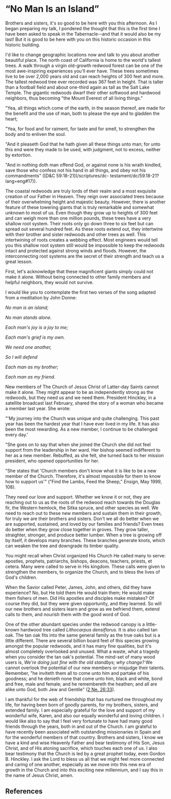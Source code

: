# “No Man Is an Island”

Brothers and sisters, it's so good to be here with you this afternoon. As I
began preparing my talk, I pondered the thought that this is the first time I
have been asked to speak in the Tabernacle--and that it would also be my last!
But it is good to be here with you on this historic occasion in this historic
building.

I'd like to change geographic locations now and talk to you about another
beautiful place. The north coast of California is home to the world's tallest
trees. A walk through a virgin old-growth redwood forest can be one of the
most awe-inspiring experiences you'll ever have. These trees sometimes live to
be over 2,000 years old and can reach heights of 300 feet and more. The
tallest redwood tree ever recorded was 367 feet in height. That is taller than
a football field and about one-third again as tall as the Salt Lake Temple.
The gigantic redwoods dwarf their other softwood and hardwood neighbors, thus
becoming "the Mount Everest of all living things."

"Yea, all things which come of the earth, in the season thereof, are made for
the benefit and the use of man, both to please the eye and to gladden the
heart;

"Yea, for food and for raiment, for taste and for smell, to strengthen the
body and to enliven the soul.

"And it pleaseth God that he hath given all these things unto man; for unto
this end were they made to be used, with judgment, not to excess, neither by
extortion.

"And in nothing doth man offend God, or against none is his wrath kindled,
save those who confess not his hand in all things, and obey not his
commandments" ([D&amp;C 59:18-21](/scriptures/dc-
testament/dc/59.18-21?lang=eng#17)).

The coastal redwoods are truly lords of their realm and a most exquisite
creation of our Father in Heaven. They reign over associated trees because of
their overwhelming height and majestic beauty. However, there is another
feature of these towering giants that is truly remarkable and somewhat unknown
to most of us. Even though they grow up to heights of 300 feet and can weigh
more than one million pounds, these trees have a very shallow root system.
Their roots only go down three to six feet but can spread out several hundred
feet. As these roots extend out, they intertwine with their brother and sister
redwoods and other trees as well. This intertwining of roots creates a webbing
effect. Most engineers would tell you this shallow root system still would be
impossible to keep the redwoods intact and protected against strong winds and
floods. However, the interconnecting root systems are the secret of their
strength and teach us a great lesson.

First, let's acknowledge that these magnificent giants simply could not make
it alone. Without being connected to other family members and helpful
neighbors, they would not survive.

I would like you to contemplate the first two verses of the song adapted from
a meditation by John Donne:

_No man is an island;_

_No man stands alone._

_Each man's joy is a joy to me;_

_Each man's grief is my own._

_We need one another,_

_So I will defend_

_Each man as my brother;_

_Each man as my friend._

New members of The Church of Jesus Christ of Latter-day Saints cannot make it
alone. They might appear to be as independently strong as the redwoods, but
they need us and we need them. President Hinckley, in a satellite broadcast
last February, shared the story of a woman who became a member last year. She
wrote:

"'My journey into the Church was unique and quite challenging. This past year
has been the hardest year that I have ever lived in my life. It has also been
the most rewarding. As a new member, I continue to be challenged every day.'

"She goes on to say that when she joined the Church she did not feel support
from the leadership in her ward. Her bishop seemed indifferent to her as a new
member. Rebuffed, as she felt, she turned back to her mission president, who
opened opportunities for her.

"She states that 'Church members don't know what it is like to be a new member
of the Church. Therefore, it's almost impossible for them to know how to
support us'" ("Find the Lambs, Feed the Sheep," _Ensign,_ May 1999, 108).

They need our love and support. Whether we know it or not, they are reaching
out to us as the roots of the redwood reach towards the Douglas fir, the
Western hemlock, the Sitka spruce, and other species as well. We need to reach
out to these new members and sustain them in their growth, for truly we are
their brothers and sisters. Don't we all do better when we are supported,
sustained, and loved by our families and friends? Even trees do better when
they grow close together in groves. They grow taller, straighter, stronger,
and produce better lumber. When a tree is growing off by itself, it develops
many branches. These branches generate knots, which can weaken the tree and
downgrade its timber quality.

You might recall when Christ organized His Church He called many to serve:
apostles, prophets, patriarchs, bishops, deacons, teachers, priests, et
cetera. Many were called to serve in His kingdom. These calls were given to
strengthen the members, to organize the Church, and to bless the lives of
God's children.

When the Savior called Peter, James, John, and others, did they have
experience? No, but He told them He would train them; He would make them
fishers of men. Did His apostles and disciples make mistakes? Of course they
did, but they were given opportunity, and they learned. So will our new
brothers and sisters learn and grow as we befriend them, extend calls to them,
and nourish them with the good word of God.

One of the other abundant species under the redwood canopy is a little-known
hardwood tree called _Lithocarpus densiflorus._ It is also called tan oak. The
tan oak fits into the same general family as the true oaks but is a little
different. There are several billion board feet of this species growing
amongst the popular redwoods, and it has many fine qualities, but it's almost
completely overlooked and unused. What a waste, what a tragedy when you
consider the tan oak's potential. The mind-set of many wood users is, _We're
doing just fine with the old standbys; why change?_ We cannot overlook the
potential of our new members or misjudge their talents. Remember, "he inviteth
them all to come unto him and partake of his goodness; and he denieth none
that come unto him, black and white, bond and free, male and female; and he
remembereth the heathen; and all are alike unto God, both Jew and Gentile" ([2
Ne. 26:33](/scriptures/bofm/2-ne/26.33?lang=eng#32)).

I am thankful for the web of friendship that has nurtured me throughout my
life, for having been born of goodly parents, for my brothers, sisters, and
extended family. I am especially grateful for the love and support of my
wonderful wife, Karen, and also our equally wonderful and loving children. I
would like also to say that I feel very fortunate to have had many good
friends through the years, both in and out of the Church. I am grateful to
have recently been associated with outstanding missionaries in Spain and for
the wonderful members of that country. Brothers and sisters, I know we have a
kind and wise Heavenly Father and bear testimony of His Son, Jesus Christ, and
of His atoning sacrifice, which touches each one of us. I also bear testimony
that the Church is led by a great prophet today, even Gordon B. Hinckley. I
ask the Lord to bless us all that we might feel more connected and caring of
one another, especially as we move into this new era of growth in the Church
and into this exciting new millennium, and I say this in the name of Jesus
Christ, amen.

## References

